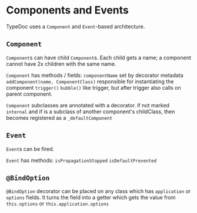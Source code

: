 # Components and Events

TypeDoc uses a `Component` and `Event`-based architecture.

## `Component`

`Component`s can have child `Component`s.
Each child gets a name; a component cannot have 2x children with the same name.

`Component` has methods / fields:
`componentName` set by decorator metadata
`addComponent(name, ComponentClass)` responsible for instantiating the component
`trigger()`
`bubble()` like trigger, but after trigger also calls on parent component.

`Component` subclasses are annotated with a decorator.
if not marked `internal` and if is a subclass of another component's childClass,
then becomes registered as a `_defaultComponent`

## `Event`

`Event`s can be fired.

`Event` has methods:
`isPropagationStopped`
`isDefaultPrevented`

## `@BindOption`

`@BindOption` decorator can be placed on any class which has `application` or `options` fields.
It turns the field into a getter which gets the value from `this.options` or `this.application.options`
